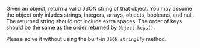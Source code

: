 Given an object, return a valid JSON string of that object. You may assume the object only inludes strings, integers, arrays, objects, booleans, and null. The returned string should not include extra spaces. The order of keys should be the same as the order returned by `Object.keys()`.

Please solve it without using the built-in `JSON.stringify` method.
